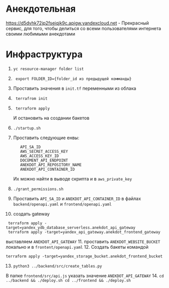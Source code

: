 # Анекдотельная
https://d5dvhk72jp2fseiqjk9c.apigw.yandexcloud.net - Прекрасный сервис, для того, чтобы делиться со всеми пользователями интернета своими любимыми анекдотами

# Инфраструктура
1. ```
   yc resource-manager folder list
   ```

2. ```
    export FOLDER_ID={folder_id из предыдущей комманды}
    ```
3. Проставить значения в `init.tf` переменными из облака

4. ```
    terrafrom init
    ```
   
5. ```
    terraform apply
    ```
   И остановить на создании бакетов
6.  ```
    ./startup.sh
    ```

7. Проставить следующие енвы: 
   ```
      API_SA_ID
      AWS_SECRET_ACCESS_KEY
      AWS_ACCESS_KEY_ID
      DOCUMENT_API_ENDPOINT
      ANEKDOT_API_REPOSITORY_NAME
      ANEKDOT_API_CONTAINER_ID
   ```
   Их можно найти в выводе скрипта и в `aws_private_key`
8. ```
   ./grant_permissions.sh
   ``` 
9. Проставить `API_SA_ID` и `ANEKDOT_API_CONTAINER_ID` в файлах `backend/openapi.yaml` и `frontend/openapi.yaml`
10.  создать gateway
   ```
    terraform apply -target=yandex_ydb_database_serverless.anekdot_api_gateway
    terraform apply -target=yandex_api_gateway.anekdot_frontend_gateway
   ```
   выставляем `ANEKDOT_API_GATEWAY`
11. проставить `ANEKDOT_WEBSITE_BUCKET` локально и в `frontent/openapi.yaml`
12. Создать бакеты командой 
   ```
   terraform apply -target=yandex_storage_bucket.anekdot_frontend_bucket
   ```
13. ```
    python3 ../backend/src/create_tables.py
    ```
В папке `frontend/src/api.js` указать значение `ANEKDOT_API_GATEWAY`
14. ```
    cd ../backend && ./deploy.sh
    cd ../frontend && ./deploy.sh
    ```
